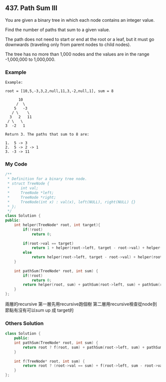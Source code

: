 ## 437. Path Sum III

You are given a binary tree in which each node contains an integer value.

Find the number of paths that sum to a given value.

The path does not need to start or end at the root or a leaf, but it must go downwards (traveling only from parent nodes to child nodes).

The tree has no more than 1,000 nodes and the values are in the range -1,000,000 to 1,000,000.

### Example
```
Example:

root = [10,5,-3,3,2,null,11,3,-2,null,1], sum = 8

      10
     /  \
    5   -3
   / \    \
  3   2   11
 / \   \
3  -2   1

Return 3. The paths that sum to 8 are:

1.  5 -> 3
2.  5 -> 2 -> 1
3. -3 -> 11
```

### My Code
```c++
/**
 * Definition for a binary tree node.
 * struct TreeNode {
 *     int val;
 *     TreeNode *left;
 *     TreeNode *right;
 *     TreeNode(int x) : val(x), left(NULL), right(NULL) {}
 * };
 */
class Solution {
public:
    int helper(TreeNode* root, int target){
        if(!root)
            return 0;
        
        if(root->val == target)
            return 1 + helper(root->left, target - root->val) + helper(root->right, target - root->val);
        else
            return helper(root->left, target - root->val) + helper(root->right, target - root->val);
    }
    
    int pathSum(TreeNode* root, int sum) {
        if(!root)
            return 0;
        return helper(root, sum) + pathSum(root->left, sum) + pathSum(root->right, sum);
    }
};
```
兩層的recursive 
第一層先用recursive跑個樹
第二層用recursive檢查從node到節點有沒有可以sum up 成 target的

### Others Solution
```c++
class Solution {
    public:
    int pathSum(TreeNode* root, int sum) {
        return root ? f(root, sum) + pathSum(root->left, sum) + pathSum(root->right, sum) : 0;
    }
    
    int f(TreeNode* root, int sum) {
        return root ? (root->val == sum) + f(root->left, sum - root->val) + f(root->right, sum - root->val) : 0;
    }
};
```

